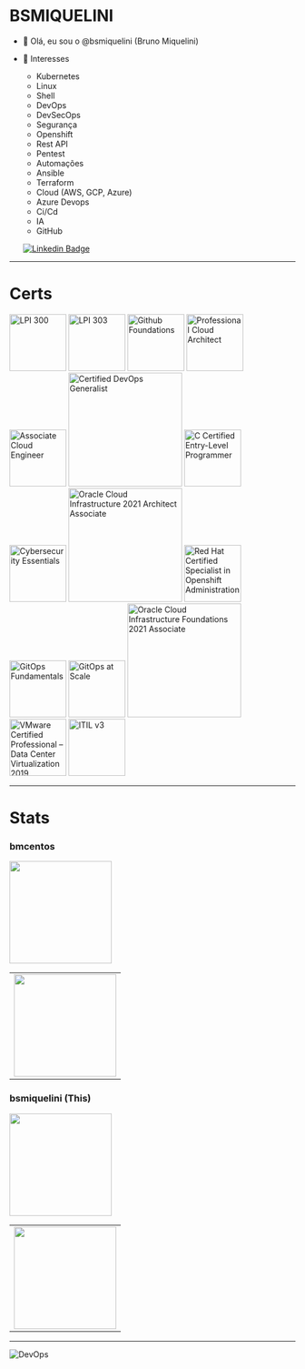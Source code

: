 # BSMIQUELINI

- 👋 Olá, eu sou o @bsmiquelini (Bruno Miquelini) 
- 👀 Interesses
  - Kubernetes
  - Linux
  - Shell
  - DevOps
  - DevSecOps
  - Segurança
  - Openshift
  - Rest API
  - Pentest
  - Automações
  - Ansible
  - Terraform
  - Cloud (AWS, GCP, Azure)
  - Azure Devops
  - Ci/Cd
  - IA
  - GitHub

  [![Linkedin Badge](https://img.shields.io/badge/LinkedIn-0077B5?style=for-the-badge&logo=linkedin&logoColor=white)](https://www.linkedin.com/in/bruno-m-92120858/)
---
# Certs
<div>
<img src="https://www.lpi.org/wp-content/webp-express/webp-images/uploads/2023/04/LPIC-3-300-web.jpg.webp" alt="LPI 300" width="100"/>
<img src="https://www.lpi.org/wp-content/webp-express/webp-images/uploads/2023/04/LPIC-3-303-web.jpg.webp" alt="LPI 303" width="100"/>
<img src="https://examregistration.github.com/img/foundation_badge.png" alt="Github Foundations" width="100"/>
<img src="https://images.credly.com/size/340x340/images/71c579e0-51fd-4247-b493-d2fa8167157a/image.png" alt="Professional Cloud Architect" width="100"/>
<img src="https://templates.images.credential.net/16590187933301617801540872729153.png" alt="Associate Cloud Engineer" width="100"/>
<img src="https://www.devops-certification.org/badges/CDGEN.png" alt="Certified DevOps Generalist" width="200"/>
<img src="https://images.credly.com/size/340x340/images/7e77dd0b-6db9-44a4-92dd-99fc6c2d0f0e/cle.png" alt="C Certified Entry-Level Programmer" width="100"/>
<img src="https://images.credly.com/size/340x340/images/054913b2-e271-49a2-a1a4-9bf1c1f9a404/CyberEssentials.png" alt="Cybersecurity Essentials" width="100"/>
<img src="https://brm-workforce.oracle.com/pdf/certview/images/103_Oracle_Cloud_Infrastructure_Architect_Associate.png" alt="Oracle Cloud Infrastructure 2021 Architect Associate" width="200"/>
<img src="https://images.credly.com/size/340x340/images/b6cf67d4-0533-495b-acfe-9d08bb50bef1/image.png" alt="Red Hat Certified Specialist in Openshift Administration" width="100"/>
<img src="https://images.credly.com/size/340x340/images/45d4a763-2533-46c2-b9e9-aa91e2e608fa/image.png" alt="GitOps Fundamentals" width="100"/>
<img src="https://images.credly.com/size/340x340/images/f9198c28-7232-4c52-b1dc-12dab1c465f0/image.png" alt="GitOps at Scale" width="100"/> 
<img src="https://brm-workforce.oracle.com/pdf/certview/images/102_Oracle_Cloud_Infrastructure_Foundations_Associate.png" alt="Oracle Cloud Infrastructure Foundations 2021 Associate" width="200"/> 
<img src="https://images.credly.com/size/340x340/images/a5221adc-6edc-4145-a27c-8ec03466d8db/vmware_cert_VCPDCV2019.png" alt="VMware Certified Professional – Data Center Virtualization 2019" width="100"/> 
<img src="https://images.credly.com/size/340x340/images/5da29da1-2d66-42de-a45e-d03936e37612/Skillsoft_ACE_Course_600x600.png" alt="ITIL v3" width="100"/>
</div>

---
# Stats
### bmcentos
<div>
  <a href="https://github.com/bmcentos">
    <img height="180em" src="https://github-readme-stats.vercel.app/api?username=bmcentos&show_icons=true&theme=dark&include_all_commits=true&count_private=true"/>
  </a>
</div>

<table>
  <tr>
    <td>
      <a href="https://github.com/bmcentos">
        <img height="180em" src="https://github-readme-stats.vercel.app/api/top-langs/?username=bmcentos&layout=compact&langs_count=7&theme=dark"/>
      </a>
    </td>
  </tr>
</table>

### bsmiquelini (This)
<div>
  <a href="https://github.com/bsmiquelini">
    <img height="180em" src="https://github-readme-stats.vercel.app/api?username=bsmiquelini&show_icons=true&theme=dark&include_all_commits=true&count_private=true"/>
  </a>
</div>

<table>
  <tr>
    <td>
      <a href="https://github.com/bmcentos">
        <img height="180em" src="https://github-readme-stats.vercel.app/api/top-langs/?username=bsmiquelini&layout=compact&langs_count=7&theme=dark"/>
      </a>
    </td>
  </tr>
</table>

---
![DevOps](https://www.tekcent.com//media/yncjty2t/devops-1600x900-1423173157.jpg)


